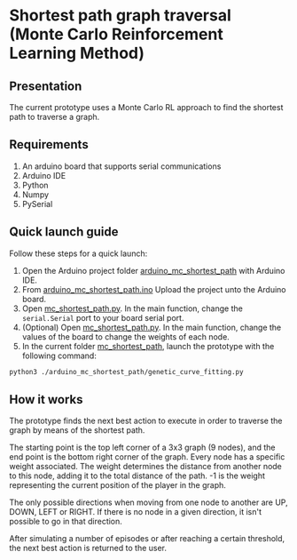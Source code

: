 # Shortest path graph traversal (Monte Carlo Reinforcement Learning Method)

## Presentation

The current prototype uses a Monte Carlo RL approach to find the shortest path to traverse a graph.

## Requirements

1. An arduino board that supports serial communications
2. Arduino IDE
3. Python
4. Numpy
5. PySerial

## Quick launch guide

Follow these steps for a quick launch:
1. Open the Arduino project folder [arduino_mc_shortest_path](./arduino_mc_shortest_path) with Arduino IDE.
2. From [arduino_mc_shortest_path.ino](./arduino_mc_shortest_path/arduino_mc_shortest_path.ino) Upload the project unto the Arduino board.
3. Open [mc_shortest_path.py](mc_shortest_path.py). In the main function, change the `serial.Serial` port to your board serial port.
4. (Optional) Open [mc_shortest_path.py](mc_shortest_path.py). In the main function, change the values of the board to change the weights of each node.
6. In the current folder [mc_shortest_path](.), launch the prototype with the following command:
```bash
python3 ./arduino_mc_shortest_path/genetic_curve_fitting.py
```

## How it works

The prototype finds the next best action to execute in order to traverse the graph by means of the shortest path.

The starting point is the top left corner of a 3x3 graph (9 nodes), and the end point is the bottom right corner of the graph. Every node has a specific weight associated. The weight determines the distance from another node to this node, adding it to the total distance of the path. -1 is the weight representing the current position of the player in the graph. 

The only possible directions when moving from one node to another are UP, DOWN, LEFT or RIGHT. If there is no node in a given direction, it isn't possible to go in that direction. 

After simulating a number of episodes or after reaching a certain threshold, the next best action is returned to the user. 
